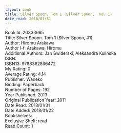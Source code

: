 ```yaml
---
layout: book
title: Silver Spoon. Tom 1 (Silver Spoon,  no. 1)
date_read: 2018/01/31
---
```


Book Id: 20333665<br />
Title: Silver Spoon. Tom 1 (Silver Spoon, #1)<br />
Author: Hiromu Arakawa<br />
Author l-f: Arakawa, Hiromu<br />
Additional Authors: Jan Świderski, Aleksandra Kulińska<br />
ISBN: <br />
ISBN13: 9788362866472<br />
My Rating: 0<br />
Average Rating: 4.14<br />
Publisher: Waneko<br />
Binding: Paperback<br />
Number of Pages: 192<br />
Year Published: 2013<br />
Original Publication Year: 2011<br />
Date Read: 2018/01/31<br />
Date Added: 2018/01/22<br />
Bookshelves: <br />
Exclusive Shelf: read<br />
Read Count: 1<br />

